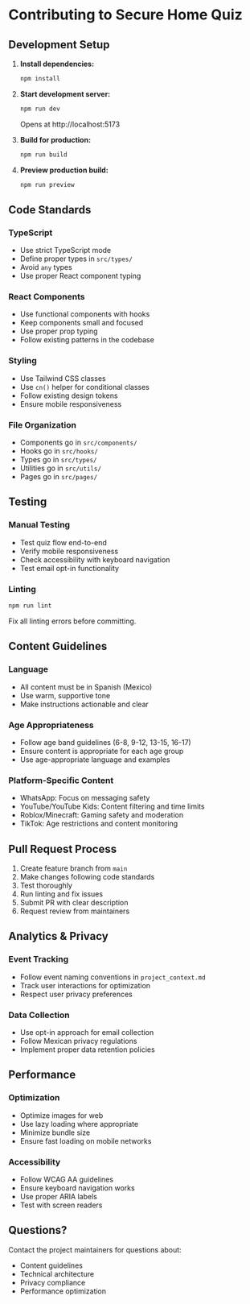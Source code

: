 # Contributing to Secure Home Quiz

## Development Setup

1. **Install dependencies:**
   ```bash
   npm install
   ```

2. **Start development server:**
   ```bash
   npm run dev
   ```
   Opens at http://localhost:5173

3. **Build for production:**
   ```bash
   npm run build
   ```

4. **Preview production build:**
   ```bash
   npm run preview
   ```

## Code Standards

### TypeScript
- Use strict TypeScript mode
- Define proper types in `src/types/`
- Avoid `any` types
- Use proper React component typing

### React Components
- Use functional components with hooks
- Keep components small and focused
- Use proper prop typing
- Follow existing patterns in the codebase

### Styling
- Use Tailwind CSS classes
- Use `cn()` helper for conditional classes
- Follow existing design tokens
- Ensure mobile responsiveness

### File Organization
- Components go in `src/components/`
- Hooks go in `src/hooks/`
- Types go in `src/types/`
- Utilities go in `src/utils/`
- Pages go in `src/pages/`

## Testing

### Manual Testing
- Test quiz flow end-to-end
- Verify mobile responsiveness
- Check accessibility with keyboard navigation
- Test email opt-in functionality

### Linting
```bash
npm run lint
```
Fix all linting errors before committing.

## Content Guidelines

### Language
- All content must be in Spanish (Mexico)
- Use warm, supportive tone
- Make instructions actionable and clear

### Age Appropriateness
- Follow age band guidelines (6-8, 9-12, 13-15, 16-17)
- Ensure content is appropriate for each age group
- Use age-appropriate language and examples

### Platform-Specific Content
- WhatsApp: Focus on messaging safety
- YouTube/YouTube Kids: Content filtering and time limits
- Roblox/Minecraft: Gaming safety and moderation
- TikTok: Age restrictions and content monitoring

## Pull Request Process

1. Create feature branch from `main`
2. Make changes following code standards
3. Test thoroughly
4. Run linting and fix issues
5. Submit PR with clear description
6. Request review from maintainers

## Analytics & Privacy

### Event Tracking
- Follow event naming conventions in `project_context.md`
- Track user interactions for optimization
- Respect user privacy preferences

### Data Collection
- Use opt-in approach for email collection
- Follow Mexican privacy regulations
- Implement proper data retention policies

## Performance

### Optimization
- Optimize images for web
- Use lazy loading where appropriate
- Minimize bundle size
- Ensure fast loading on mobile networks

### Accessibility
- Follow WCAG AA guidelines
- Ensure keyboard navigation works
- Use proper ARIA labels
- Test with screen readers

## Questions?

Contact the project maintainers for questions about:
- Content guidelines
- Technical architecture
- Privacy compliance
- Performance optimization
